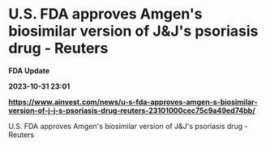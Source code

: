 # U.S. FDA approves Amgen's biosimilar version of J&J's psoriasis drug - Reuters
**FDA Update**

**2023-10-31 23:01**

**https://www.ainvest.com/news/u-s-fda-approves-amgen-s-biosimilar-version-of-j-j-s-psoriasis-drug-reuters-23101000cec75c9a49ed74bb/**

U.S. FDA approves Amgen's biosimilar version of J&J's psoriasis drug - Reuters